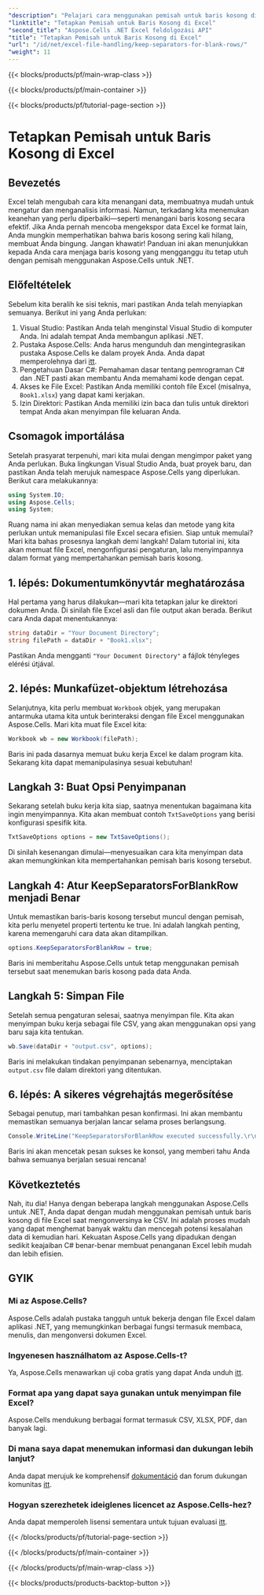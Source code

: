 ```yaml
---
"description": "Pelajari cara menggunakan pemisah untuk baris kosong di Excel menggunakan Aspose.Cells for .NET. Panduan langkah demi langkah dengan contoh kode disertakan."
"linktitle": "Tetapkan Pemisah untuk Baris Kosong di Excel"
"second_title": "Aspose.Cells .NET Excel feldolgozási API"
"title": "Tetapkan Pemisah untuk Baris Kosong di Excel"
"url": "/id/net/excel-file-handling/keep-separators-for-blank-rows/"
"weight": 11
---
```


{{< blocks/products/pf/main-wrap-class >}}

{{< blocks/products/pf/main-container >}}

{{< blocks/products/pf/tutorial-page-section >}}

# Tetapkan Pemisah untuk Baris Kosong di Excel

## Bevezetés
Excel telah mengubah cara kita menangani data, membuatnya mudah untuk mengatur dan menganalisis informasi. Namun, terkadang kita menemukan keanehan yang perlu diperbaiki—seperti menangani baris kosong secara efektif. Jika Anda pernah mencoba mengekspor data Excel ke format lain, Anda mungkin memperhatikan bahwa baris kosong sering kali hilang, membuat Anda bingung. Jangan khawatir! Panduan ini akan menunjukkan kepada Anda cara menjaga baris kosong yang mengganggu itu tetap utuh dengan pemisah menggunakan Aspose.Cells untuk .NET.
## Előfeltételek
Sebelum kita beralih ke sisi teknis, mari pastikan Anda telah menyiapkan semuanya. Berikut ini yang Anda perlukan:
1. Visual Studio: Pastikan Anda telah menginstal Visual Studio di komputer Anda. Ini adalah tempat Anda membangun aplikasi .NET.
2. Pustaka Aspose.Cells: Anda harus mengunduh dan mengintegrasikan pustaka Aspose.Cells ke dalam proyek Anda. Anda dapat memperolehnya dari [itt](https://releases.aspose.com/cells/net/).
3. Pengetahuan Dasar C#: Pemahaman dasar tentang pemrograman C# dan .NET pasti akan membantu Anda memahami kode dengan cepat.
4. Akses ke File Excel: Pastikan Anda memiliki contoh file Excel (misalnya, `Book1.xlsx`) yang dapat kami kerjakan.
5. Izin Direktori: Pastikan Anda memiliki izin baca dan tulis untuk direktori tempat Anda akan menyimpan file keluaran Anda.
## Csomagok importálása
Setelah prasyarat terpenuhi, mari kita mulai dengan mengimpor paket yang Anda perlukan. Buka lingkungan Visual Studio Anda, buat proyek baru, dan pastikan Anda telah merujuk namespace Aspose.Cells yang diperlukan. Berikut cara melakukannya:
```csharp
using System.IO;
using Aspose.Cells;
using System;
```
Ruang nama ini akan menyediakan semua kelas dan metode yang kita perlukan untuk memanipulasi file Excel secara efisien.
Siap untuk memulai? Mari kita bahas prosesnya langkah demi langkah! Dalam tutorial ini, kita akan memuat file Excel, mengonfigurasi pengaturan, lalu menyimpannya dalam format yang mempertahankan pemisah baris kosong.
## 1. lépés: Dokumentumkönyvtár meghatározása
Hal pertama yang harus dilakukan—mari kita tetapkan jalur ke direktori dokumen Anda. Di sinilah file Excel asli dan file output akan berada. Berikut cara Anda dapat menentukannya:
```csharp
string dataDir = "Your Document Directory";
string filePath = dataDir + "Book1.xlsx";
```
Pastikan Anda mengganti `"Your Document Directory"` a fájlok tényleges elérési útjával.
## 2. lépés: Munkafüzet-objektum létrehozása
Selanjutnya, kita perlu membuat `Workbook` objek, yang merupakan antarmuka utama kita untuk berinteraksi dengan file Excel menggunakan Aspose.Cells. Mari kita muat file Excel kita:
```csharp
Workbook wb = new Workbook(filePath);
```
Baris ini pada dasarnya memuat buku kerja Excel ke dalam program kita. Sekarang kita dapat memanipulasinya sesuai kebutuhan!
## Langkah 3: Buat Opsi Penyimpanan
Sekarang setelah buku kerja kita siap, saatnya menentukan bagaimana kita ingin menyimpannya. Kita akan membuat contoh `TxtSaveOptions` yang berisi konfigurasi spesifik kita.
```csharp
TxtSaveOptions options = new TxtSaveOptions();
```
Di sinilah kesenangan dimulai—menyesuaikan cara kita menyimpan data akan memungkinkan kita mempertahankan pemisah baris kosong tersebut.
## Langkah 4: Atur KeepSeparatorsForBlankRow menjadi Benar
Untuk memastikan baris-baris kosong tersebut muncul dengan pemisah, kita perlu menyetel properti tertentu ke true. Ini adalah langkah penting, karena memengaruhi cara data akan ditampilkan.
```csharp
options.KeepSeparatorsForBlankRow = true;
```
Baris ini memberitahu Aspose.Cells untuk tetap menggunakan pemisah tersebut saat menemukan baris kosong pada data Anda.
## Langkah 5: Simpan File
Setelah semua pengaturan selesai, saatnya menyimpan file. Kita akan menyimpan buku kerja sebagai file CSV, yang akan menggunakan opsi yang baru saja kita tentukan.
```csharp
wb.Save(dataDir + "output.csv", options);
```
Baris ini melakukan tindakan penyimpanan sebenarnya, menciptakan `output.csv` file dalam direktori yang ditentukan.
## 6. lépés: A sikeres végrehajtás megerősítése
Sebagai penutup, mari tambahkan pesan konfirmasi. Ini akan membantu memastikan semuanya berjalan lancar selama proses berlangsung. 
```csharp
Console.WriteLine("KeepSeparatorsForBlankRow executed successfully.\r\n");
```
Baris ini akan mencetak pesan sukses ke konsol, yang memberi tahu Anda bahwa semuanya berjalan sesuai rencana!
## Következtetés
Nah, itu dia! Hanya dengan beberapa langkah menggunakan Aspose.Cells untuk .NET, Anda dapat dengan mudah menggunakan pemisah untuk baris kosong di file Excel saat mengonversinya ke CSV. Ini adalah proses mudah yang dapat menghemat banyak waktu dan mencegah potensi kesalahan data di kemudian hari. Kekuatan Aspose.Cells yang dipadukan dengan sedikit keajaiban C# benar-benar membuat penanganan Excel lebih mudah dan lebih efisien.
## GYIK
### Mi az Aspose.Cells?
Aspose.Cells adalah pustaka tangguh untuk bekerja dengan file Excel dalam aplikasi .NET, yang memungkinkan berbagai fungsi termasuk membaca, menulis, dan mengonversi dokumen Excel.
### Ingyenesen használhatom az Aspose.Cells-t?
Ya, Aspose.Cells menawarkan uji coba gratis yang dapat Anda unduh [itt](https://releases.aspose.com/).
### Format apa yang dapat saya gunakan untuk menyimpan file Excel?
Aspose.Cells mendukung berbagai format termasuk CSV, XLSX, PDF, dan banyak lagi.
### Di mana saya dapat menemukan informasi dan dukungan lebih lanjut?
Anda dapat merujuk ke komprehensif [dokumentáció](https://reference.aspose.com/cells/net/) dan forum dukungan komunitas [itt](https://forum.aspose.com/c/cells/9).
### Hogyan szerezhetek ideiglenes licencet az Aspose.Cells-hez?
Anda dapat memperoleh lisensi sementara untuk tujuan evaluasi [itt](https://purchase.aspose.com/temporary-license/).

{{< /blocks/products/pf/tutorial-page-section >}}

{{< /blocks/products/pf/main-container >}}

{{< /blocks/products/pf/main-wrap-class >}}

{{< blocks/products/products-backtop-button >}}